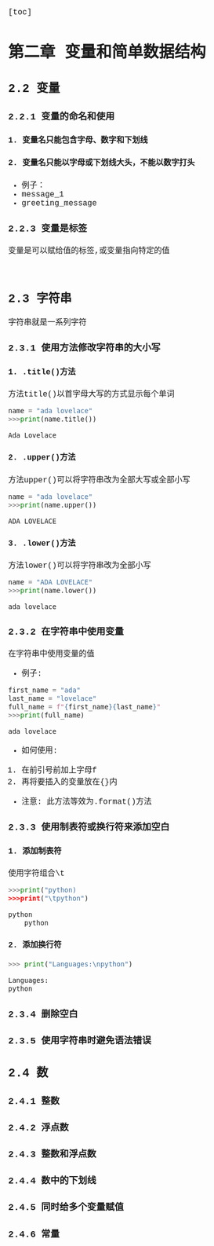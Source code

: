 <font face="Courier New">
<font size="3">

[toc]

# 第二章 变量和简单数据结构
## 2.2 变量
### 2.2.1 变量的命名和使用
#### 1. 变量名只能包含字母、数字和下划线
#### 2. 变量名只能以字母或下划线大头，不能以数字打头
- 例子：
- message_1
- greeting_message

### 2.2.3 变量是标签
变量是可以赋给值的标签,或变量指向特定的值

<br>

## 2.3 字符串
字符串就是一系列字符
### 2.3.1 使用方法修改字符串的大小写
#### 1. .title()方法
方法title()以首字母大写的方式显示每个单词
```python
name = "ada lovelace"
>>>print(name.title())

Ada Lovelace
```
#### 2. .upper()方法
方法upper()可以将字符串改为全部大写或全部小写
```python
name = "ada lovelace"
>>>print(name.upper())

ADA LOVELACE
```
#### 3. .lower()方法
方法lower()可以将字符串改为全部小写
```python
name = "ADA LOVELACE"
>>>print(name.lower())

ada lovelace
```
### 2.3.2 在字符串中使用变量
在字符串中使用变量的值
- 例子:
```python
first_name = "ada"
last_name = "lovelace"
full_name = f"{first_name}{last_name}"
>>>print(full_name)

ada lovelace
```
- 如何使用:
1. 在前引号前加上字母f
2. 再将要插入的变量放在{}内
- 注意:
此方法等效为.format()方法
### 2.3.3 使用制表符或换行符来添加空白
#### 1. 添加制表符
使用字符组合\t
```python
>>>print("python)
>>>print("\tpython")

python
    python
```
#### 2. 添加换行符
```python
>>> print("Languages:\npython")

Languages:
python
```
### 2.3.4 删除空白


### 2.3.5 使用字符串时避免语法错误
## 2.4 数
### 2.4.1 整数
### 2.4.2 浮点数
### 2.4.3 整数和浮点数
### 2.4.4 数中的下划线
### 2.4.5 同时给多个变量赋值
### 2.4.6 常量
